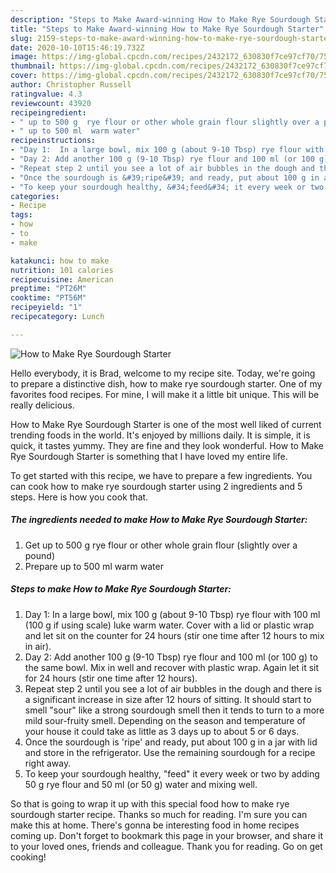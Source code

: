 ```yaml
---
description: "Steps to Make Award-winning How to Make Rye Sourdough Starter"
title: "Steps to Make Award-winning How to Make Rye Sourdough Starter"
slug: 2159-steps-to-make-award-winning-how-to-make-rye-sourdough-starter
date: 2020-10-10T15:46:19.732Z
image: https://img-global.cpcdn.com/recipes/2432172_630830f7ce97cf70/751x532cq70/how-to-make-rye-sourdough-starter-recipe-main-photo.jpg
thumbnail: https://img-global.cpcdn.com/recipes/2432172_630830f7ce97cf70/751x532cq70/how-to-make-rye-sourdough-starter-recipe-main-photo.jpg
cover: https://img-global.cpcdn.com/recipes/2432172_630830f7ce97cf70/751x532cq70/how-to-make-rye-sourdough-starter-recipe-main-photo.jpg
author: Christopher Russell
ratingvalue: 4.3
reviewcount: 43920
recipeingredient:
- " up to 500 g  rye flour or other whole grain flour slightly over a pound"
- " up to 500 ml  warm water"
recipeinstructions:
- "Day 1:  In a large bowl, mix 100 g (about 9-10 Tbsp) rye flour with 100 ml (100 g if using scale) luke warm water. Cover with a lid or plastic wrap and let sit on the counter for 24 hours (stir one time after 12 hours to mix in air)."
- "Day 2: Add another 100 g (9-10 Tbsp) rye flour and 100 ml (or 100 g) to the same bowl. Mix in well and recover with plastic wrap. Again let it sit for 24 hours (stir one time after 12 hours)."
- "Repeat step 2 until you see a lot of air bubbles in the dough and there is a significant increase in size after 12 hours of sitting. It should start to smell &#34;sour&#34; like a strong sourdough smell then it tends to turn to a more mild sour-fruity smell. Depending on the season and temperature of your house it could take as little as 3 days up to about 5 or 6 days."
- "Once the sourdough is &#39;ripe&#39; and ready, put about 100 g in a jar with lid and store in the refrigerator. Use the remaining sourdough for a recipe right away."
- "To keep your sourdough healthy, &#34;feed&#34; it every week or two by adding 50 g rye flour  and 50 ml (or 50 g) water and mixing well."
categories:
- Recipe
tags:
- how
- to
- make

katakunci: how to make 
nutrition: 101 calories
recipecuisine: American
preptime: "PT26M"
cooktime: "PT56M"
recipeyield: "1"
recipecategory: Lunch

---
```



![How to Make Rye Sourdough Starter](https://img-global.cpcdn.com/recipes/2432172_630830f7ce97cf70/751x532cq70/how-to-make-rye-sourdough-starter-recipe-main-photo.jpg)

Hello everybody, it is Brad, welcome to my recipe site. Today, we're going to prepare a distinctive dish, how to make rye sourdough starter. One of my favorites food recipes. For mine, I will make it a little bit unique. This will be really delicious.

How to Make Rye Sourdough Starter is one of the most well liked of current trending foods in the world. It's enjoyed by millions daily. It is simple, it is quick, it tastes yummy. They are fine and they look wonderful. How to Make Rye Sourdough Starter is something that I have loved my entire life.




To get started with this recipe, we have to prepare a few ingredients. You can cook how to make rye sourdough starter using 2 ingredients and 5 steps. Here is how you cook that.

<!--inarticleads1-->

##### The ingredients needed to make How to Make Rye Sourdough Starter:

1. Get  up to 500 g  rye flour or other whole grain flour (slightly over a pound)
1. Prepare  up to 500 ml  warm water




<!--inarticleads2-->

##### Steps to make How to Make Rye Sourdough Starter:

1. Day 1:  In a large bowl, mix 100 g (about 9-10 Tbsp) rye flour with 100 ml (100 g if using scale) luke warm water. Cover with a lid or plastic wrap and let sit on the counter for 24 hours (stir one time after 12 hours to mix in air).
1. Day 2: Add another 100 g (9-10 Tbsp) rye flour and 100 ml (or 100 g) to the same bowl. Mix in well and recover with plastic wrap. Again let it sit for 24 hours (stir one time after 12 hours).
1. Repeat step 2 until you see a lot of air bubbles in the dough and there is a significant increase in size after 12 hours of sitting. It should start to smell &#34;sour&#34; like a strong sourdough smell then it tends to turn to a more mild sour-fruity smell. Depending on the season and temperature of your house it could take as little as 3 days up to about 5 or 6 days.
1. Once the sourdough is &#39;ripe&#39; and ready, put about 100 g in a jar with lid and store in the refrigerator. Use the remaining sourdough for a recipe right away.
1. To keep your sourdough healthy, &#34;feed&#34; it every week or two by adding 50 g rye flour  and 50 ml (or 50 g) water and mixing well.




So that is going to wrap it up with this special food how to make rye sourdough starter recipe. Thanks so much for reading. I'm sure you can make this at home. There's gonna be interesting food in home recipes coming up. Don't forget to bookmark this page in your browser, and share it to your loved ones, friends and colleague. Thank you for reading. Go on get cooking!
